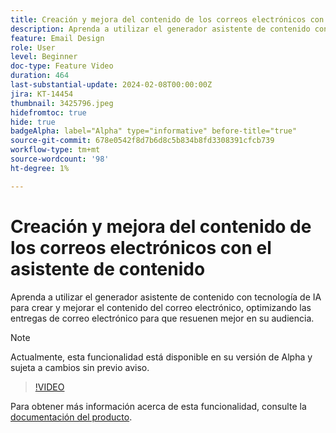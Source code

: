 ```yaml
---
title: Creación y mejora del contenido de los correos electrónicos con el asistente de contenido
description: Aprenda a utilizar el generador asistente de contenido con tecnología de IA para crear y mejorar el contenido del correo electrónico, optimizando las entregas de correo electrónico para que resuenen mejor en su audiencia.
feature: Email Design
role: User
level: Beginner
doc-type: Feature Video
duration: 464
last-substantial-update: 2024-02-08T00:00:00Z
jira: KT-14454
thumbnail: 3425796.jpeg
hidefromtoc: true
hide: true
badgeAlpha: label="Alpha" type="informative" before-title="true"
source-git-commit: 678e0542f8d7b6d8c5b834b8fd3308391cfcb739
workflow-type: tm+mt
source-wordcount: '98'
ht-degree: 1%

---
```



# Creación y mejora del contenido de los correos electrónicos con el asistente de contenido

Aprenda a utilizar el generador asistente de contenido con tecnología de IA para crear y mejorar el contenido del correo electrónico, optimizando las entregas de correo electrónico para que resuenen mejor en su audiencia.

>[!NOTE]
>
> Actualmente, esta funcionalidad está disponible en su versión de Alpha y sujeta a cambios sin previo aviso.

>[!VIDEO](https://video.tv.adobe.com/v/3425796/?learn=on)

Para obtener más información acerca de esta funcionalidad, consulte la [documentación del producto](https://experienceleague.adobe.com/docs/campaign-web/v8/msg/email/content/content-assistant/generative-gs.html).
